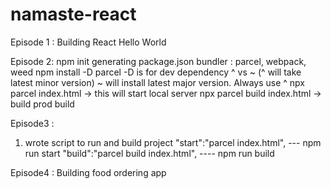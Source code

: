 # namaste-react
Episode 1 :
 Building React Hello World 

 Episode 2: 
 npm init
 generating package.json
 bundler : parcel, webpack, weed
 npm install -D parcel   -D is for dev dependency
 ^ vs ~ (^ will take latest minor version)
~ will install latest major version. Always use ^
npx parcel index.html -> this will start local server
npx parcel build index.html -> build prod build

Episode3 :
1. wrote script to run and build project
       "start":"parcel index.html",  --- npm run start
    "build":"parcel build index.html", ---- npm run build 

Episode4 :
Building food ordering app
